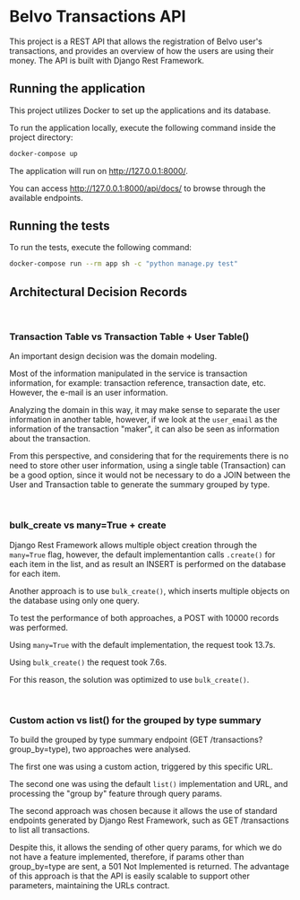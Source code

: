 # Belvo Transactions API

This project is a REST API that allows the registration of Belvo user's transactions, and provides an overview of how the users are using their money. The API is built with Django Rest Framework. 


## Running the application

This project utilizes Docker to set up the applications and its database.

To run the application locally, execute the following command inside the project directory:

```bash
docker-compose up
```
The application will run on http://127.0.0.1:8000/.

You can access http://127.0.0.1:8000/api/docs/ to browse through the available endpoints.

## Running the tests

To run the tests, execute the following command:

```bash
docker-compose run --rm app sh -c "python manage.py test"
```

## Architectural Decision Records

<br />

### **Transaction Table vs Transaction Table + User Table()**

An important design decision was the domain modeling.

Most of the information manipulated in the service is transaction information, for example: transaction reference, transaction date, etc. However, the e-mail is an user information.

Analyzing the domain in this way, it may make sense to separate the user information in another table, however, if we look at the `user_email` as the information of the transaction "maker", it can also be seen as information about the transaction.

From this perspective, and considering that for the requirements there is no need to store other user information, using a single table (Transaction) can be a good option, since it would not be necessary to do a JOIN between the User and Transaction table to generate the summary grouped by type.

<br />

### **bulk_create vs many=True + create**

Django Rest Framework allows multiple object creation through the `many=True` flag, however, the default implementantion calls `.create()` for each item in the list, and as result an INSERT is performed on the database for each item.

Another approach is to use `bulk_create()`, which inserts multiple objects on the database using only one query.

To test the performance of both approaches, a POST with 10000 records was performed.

Using `many=True` with the default implementation, the request took 13.7s.

Using `bulk_create()` the request took 7.6s.

For this reason, the solution was optimized to use `bulk_create()`.

<br />

### **Custom action vs list() for the grouped by type summary**

To build the grouped by type summary endpoint (GET /transactions?group_by=type), two approaches were analysed.

The first one was using a custom action, triggered by this specific URL.

The second one was using the default `list()` implementation and URL, and processing the "group by" feature through query params.

The second approach was chosen because it allows the use of standard endpoints generated by Django Rest Framework, such as GET /transactions to list all transactions.

Despite this, it allows the sending of other query params, for which we do not have a feature implemented, therefore, if params other than group_by=type are sent, a 501 Not Implemented is returned. The advantage of this approach is that the API is easily scalable to support other parameters, maintaining the URLs contract.


